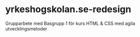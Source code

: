 # yrkeshogskolan.se-redesign
Grupparbete med Basgrupp 1 för kurs HTML &amp; CSS med agila utvecklingsmetoder

